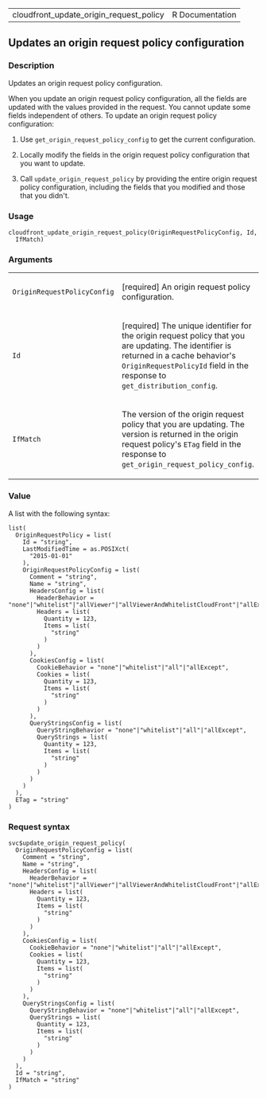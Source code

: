 <table style="width: 100%;">
<tbody>
<tr class="odd">
<td>cloudfront_update_origin_request_policy</td>
<td style="text-align: right;">R Documentation</td>
</tr>
</tbody>
</table>

## Updates an origin request policy configuration

### Description

Updates an origin request policy configuration.

When you update an origin request policy configuration, all the fields
are updated with the values provided in the request. You cannot update
some fields independent of others. To update an origin request policy
configuration:

1.  Use `get_origin_request_policy_config` to get the current
    configuration.

2.  Locally modify the fields in the origin request policy configuration
    that you want to update.

3.  Call `update_origin_request_policy` by providing the entire origin
    request policy configuration, including the fields that you modified
    and those that you didn't.

### Usage

    cloudfront_update_origin_request_policy(OriginRequestPolicyConfig, Id,
      IfMatch)

### Arguments

<table>
<colgroup>
<col style="width: 35%" />
<col style="width: 65%" />
</colgroup>
<tbody>
<tr class="odd">
<td><code
id="cloudfront_update_origin_request_policy_:_OriginRequestPolicyConfig">OriginRequestPolicyConfig</code></td>
<td><p>[required] An origin request policy configuration.</p></td>
</tr>
<tr class="even">
<td><code
id="cloudfront_update_origin_request_policy_:_Id">Id</code></td>
<td><p>[required] The unique identifier for the origin request policy
that you are updating. The identifier is returned in a cache behavior's
<code>OriginRequestPolicyId</code> field in the response to
<code>get_distribution_config</code>.</p></td>
</tr>
<tr class="odd">
<td><code
id="cloudfront_update_origin_request_policy_:_IfMatch">IfMatch</code></td>
<td><p>The version of the origin request policy that you are updating.
The version is returned in the origin request policy's <code>ETag</code>
field in the response to
<code>get_origin_request_policy_config</code>.</p></td>
</tr>
</tbody>
</table>

### Value

A list with the following syntax:

    list(
      OriginRequestPolicy = list(
        Id = "string",
        LastModifiedTime = as.POSIXct(
          "2015-01-01"
        ),
        OriginRequestPolicyConfig = list(
          Comment = "string",
          Name = "string",
          HeadersConfig = list(
            HeaderBehavior = "none"|"whitelist"|"allViewer"|"allViewerAndWhitelistCloudFront"|"allExcept",
            Headers = list(
              Quantity = 123,
              Items = list(
                "string"
              )
            )
          ),
          CookiesConfig = list(
            CookieBehavior = "none"|"whitelist"|"all"|"allExcept",
            Cookies = list(
              Quantity = 123,
              Items = list(
                "string"
              )
            )
          ),
          QueryStringsConfig = list(
            QueryStringBehavior = "none"|"whitelist"|"all"|"allExcept",
            QueryStrings = list(
              Quantity = 123,
              Items = list(
                "string"
              )
            )
          )
        )
      ),
      ETag = "string"
    )

### Request syntax

    svc$update_origin_request_policy(
      OriginRequestPolicyConfig = list(
        Comment = "string",
        Name = "string",
        HeadersConfig = list(
          HeaderBehavior = "none"|"whitelist"|"allViewer"|"allViewerAndWhitelistCloudFront"|"allExcept",
          Headers = list(
            Quantity = 123,
            Items = list(
              "string"
            )
          )
        ),
        CookiesConfig = list(
          CookieBehavior = "none"|"whitelist"|"all"|"allExcept",
          Cookies = list(
            Quantity = 123,
            Items = list(
              "string"
            )
          )
        ),
        QueryStringsConfig = list(
          QueryStringBehavior = "none"|"whitelist"|"all"|"allExcept",
          QueryStrings = list(
            Quantity = 123,
            Items = list(
              "string"
            )
          )
        )
      ),
      Id = "string",
      IfMatch = "string"
    )
